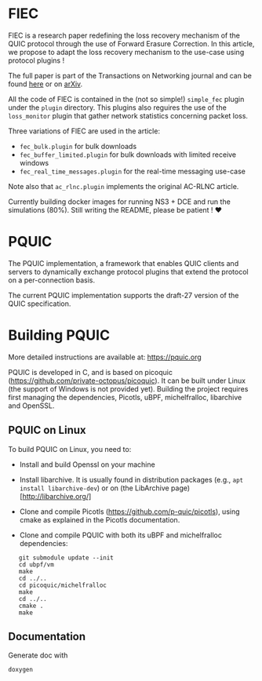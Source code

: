 # FlEC

FlEC is a research paper redefining the loss recovery mechanism of the QUIC protocol through the use
of Forward Erasure Correction. In this article, we propose to adapt the loss recovery mechanism to the 
use-case using protocol plugins !

The full paper is part of the Transactions on Networking journal and can be found [here](https://ieeexplore.ieee.org/document/9861377) or on [arXiv](https://arxiv.org/abs/2208.07741).

All the code of FlEC is contained in the (not so simple!) `simple_fec` plugin under the `plugin` directory. This plugins also reguires the use of 
the `loss_monitor` plugin that gather network statistics concerning packet loss.

Three variations of FlEC are used in the article:
- `fec_bulk.plugin` for bulk downloads
- `fec_buffer_limited.plugin` for bulk downloads with limited receive windows
- `fec_real_time_messages.plugin` for the real-time messaging use-case

Note also that `ac_rlnc.plugin` implements the original AC-RLNC article.


Currently building docker images for running NS3 + DCE and run the simulations (80%).
Still writing the README, please be patient ! ❤️

# PQUIC

The PQUIC implementation, a framework that enables QUIC clients and servers to dynamically exchange protocol plugins that extend the protocol on a per-connection basis.

The current PQUIC implementation supports the draft-27 version of the QUIC specification.

# Building PQUIC

More detailed instructions are available at: https://pquic.org

PQUIC is developed in C, and is based on picoquic (https://github.com/private-octopus/picoquic).
It can be built under Linux (the support of Windows is not provided yet).
Building the project requires first managing the dependencies, Picotls, uBPF, michelfralloc, libarchive
and OpenSSL.

## PQUIC on Linux

To build PQUIC on Linux, you need to:

 * Install and build Openssl on your machine

 * Install libarchive. It is usually found in distribution packages (e.g., `apt install libarchive-dev`) or on (the LibArchive page)[http://libarchive.org/]

 * Clone and compile Picotls (https://github.com/p-quic/picotls), using cmake as explained in the Picotls documentation.

 * Clone and compile PQUIC with both its uBPF and michelfralloc dependencies:

~~~
   git submodule update --init
   cd ubpf/vm
   make
   cd ../..
   cd picoquic/michelfralloc
   make
   cd ../..
   cmake .
   make
~~~

## Documentation

Generate doc with
```bash
doxygen
```
